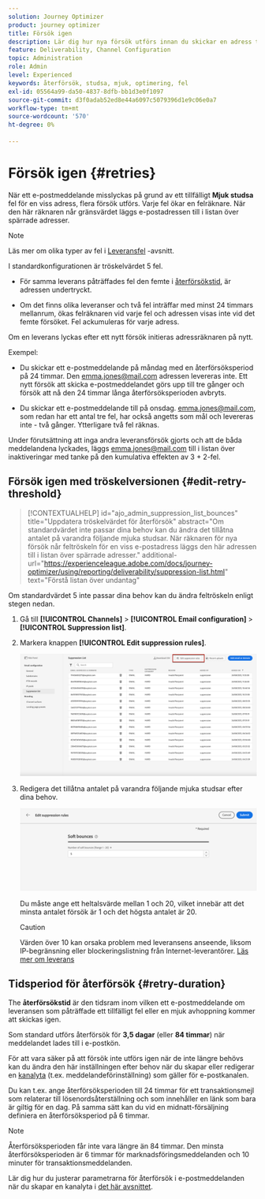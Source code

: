 ```yaml
---
solution: Journey Optimizer
product: journey optimizer
title: Försök igen
description: Lär dig hur nya försök utförs innan du skickar en adress till listan över inaktiveringar
feature: Deliverability, Channel Configuration
topic: Administration
role: Admin
level: Experienced
keywords: återförsök, studsa, mjuk, optimering, fel
exl-id: 05564a99-da50-4837-8dfb-bb1d3e0f1097
source-git-commit: d3f0adab52ed8e44a6097c5079396d1e9c06e0a7
workflow-type: tm+mt
source-wordcount: '570'
ht-degree: 0%

---
```


# Försök igen {#retries}

När ett e-postmeddelande misslyckas på grund av ett tillfälligt **Mjuk studsa** fel för en viss adress, flera försök utförs. Varje fel ökar en felräknare. När den här räknaren når gränsvärdet läggs e-postadressen till i listan över spärrade adresser.

>[!NOTE]
>
>Läs mer om olika typer av fel i [Leveransfel](../reports/suppression-list.md#delivery-failures) -avsnitt.

I standardkonfigurationen är tröskelvärdet 5 fel.

* För samma leverans påträffades fel den femte i [återförsökstid](#retry-duration), är adressen undertryckt.

* Om det finns olika leveranser och två fel inträffar med minst 24 timmars mellanrum, ökas felräknaren vid varje fel och adressen visas inte vid det femte försöket. Fel ackumuleras för varje adress.

Om en leverans lyckas efter ett nytt försök initieras adressräknaren på nytt.

Exempel:

* Du skickar ett e-postmeddelande på måndag med en återförsöksperiod på 24 timmar. Den emma.jones@mail.com adressen levereras inte. Ett nytt försök att skicka e-postmeddelandet görs upp till tre gånger och försök att nå den 24 timmar långa återförsöksperioden avbryts.

* Du skickar ett e-postmeddelande till på onsdag. emma.jones@mail.com, som redan har ett antal tre fel, har också angetts som mål och levereras inte - två gånger. Ytterligare två fel räknas.

Under förutsättning att inga andra leveransförsök gjorts och att de båda meddelandena lyckades, läggs emma.jones@mail.com till i listan över inaktiveringar med tanke på den kumulativa effekten av 3 + 2-fel.

## Försök igen med tröskelversionen {#edit-retry-threshold}

>[!CONTEXTUALHELP]
>id="ajo_admin_suppression_list_bounces"
>title="Uppdatera tröskelvärdet för återförsök"
>abstract="Om standardvärdet inte passar dina behov kan du ändra det tillåtna antalet på varandra följande mjuka studsar. När räknaren för nya försök når feltröskeln för en viss e-postadress läggs den här adressen till i listan över spärrade adresser."
>additional-url="https://experienceleague.adobe.com/docs/journey-optimizer/using/reporting/deliverability/suppression-list.html" text="Förstå listan över undantag"

Om standardvärdet 5 inte passar dina behov kan du ändra feltröskeln enligt stegen nedan.

1. Gå till **[!UICONTROL Channels]** > **[!UICONTROL Email configuration]** > **[!UICONTROL Suppression list]**.

1. Markera knappen **[!UICONTROL Edit suppression rules]**.

   ![](assets/suppression-list-edit-retries.png)

1. Redigera det tillåtna antalet på varandra följande mjuka studsar efter dina behov.

   ![](assets/suppression-list-edit-soft-bounces.png)

   Du måste ange ett heltalsvärde mellan 1 och 20, vilket innebär att det minsta antalet försök är 1 och det högsta antalet är 20.

   >[!CAUTION]
   >
   >Värden över 10 kan orsaka problem med leveransens anseende, liksom IP-begränsning eller blockeringslistning från Internet-leverantörer. [Läs mer om leverans](../reports/deliverability.md)

## Tidsperiod för återförsök {#retry-duration}

The **återförsökstid** är den tidsram inom vilken ett e-postmeddelande om leveransen som påträffade ett tillfälligt fel eller en mjuk avhoppning kommer att skickas igen.

Som standard utförs återförsök för **3,5 dagar** (eller **84 timmar**) när meddelandet lades till i e-postkön.

För att vara säker på att försök inte utförs igen när de inte längre behövs kan du ändra den här inställningen efter behov när du skapar eller redigerar en [kanalyta](channel-surfaces.md) (t.ex. meddelandeförinställning) som gäller för e-postkanalen.

Du kan t.ex. ange återförsöksperioden till 24 timmar för ett transaktionsmejl som relaterar till lösenordsåterställning och som innehåller en länk som bara är giltig för en dag. På samma sätt kan du vid en midnatt-försäljning definiera en återförsöksperiod på 6 timmar.

>[!NOTE]
>
>Återförsöksperioden får inte vara längre än 84 timmar. Den minsta återförsöksperioden är 6 timmar för marknadsföringsmeddelanden och 10 minuter för transaktionsmeddelanden.

Lär dig hur du justerar parametrarna för återförsök i e-postmeddelanden när du skapar en kanalyta i [det här avsnittet](../email/email-settings.md#email-retry).

